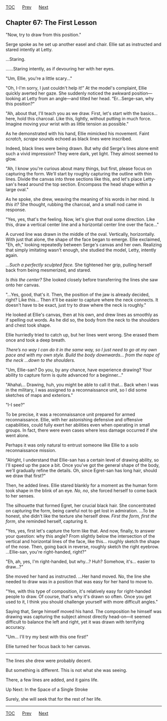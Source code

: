 [TOC](../readme.md)&nbsp;&nbsp;&nbsp;&nbsp;&nbsp;&nbsp;[Prev](index_split_042.md)&nbsp;&nbsp;&nbsp;&nbsp;&nbsp;&nbsp;[Next](index_split_044.md)



## Chapter 67: The First Lesson

"Now, try to draw from this position."

Serge spoke as he set up another easel and chair. Ellie sat as
instructed and stared intently at Letty.

...Staring.

……Staring intently, as if devouring her with her eyes.

"Um, Ellie, you're a little scary..."

"Oh, I-I'm sorry, I just couldn't help it!” At the model's complaint,
Ellie quickly averted her gaze. She suddenly noticed the awkward
position—looking at Letty from an angle—and tilted her head.
“Er...Serge-san, why this position?"

"Ah, about that, I'll teach you as we draw. First, let's start with the
basics... here, hold this charcoal. Like this, lightly, without putting
in much force. Imagine moving your wrist with as little tension as
possible."

As he demonstrated with his hand, Ellie mimicked his movement. Faint
*scratch, scrape* sounds echoed as black lines were inscribed.

Indeed, black lines were being drawn. But why did Serge's lines alone
emit such a vivid impression? They were dark, yet light. They almost
seemed to glow.

"Ah, I know you're curious about many things, but first, please focus on
capturing the form. We'll start by roughly capturing the outline with
thin lines. Divide the canvas into three sections like this, and let's
place Letty-san's head around the top section. Encompass the head shape
within a large oval."

As he spoke, she drew, weaving the meaning of his words in her mind. *Is
this it?* She thought, rubbing the charcoal, and a small nod came in
response.

"Yes, yes, that's the feeling. Now, let's give that oval some direction.
Like this, draw a vertical center line and a horizontal center line over
the face..."

A curved line was drawn in the middle of the oval. Vertically,
horizontally. With just that alone, the shape of the face began to
emerge. Ellie exclaimed, "Eh, eh," looking repeatedly between Serge's
canvas and her own. Realizing that simply imitating wasn't enough, she
studied the model, Letty, intently again.

*...Such a perfectly sculpted face.* She tightened her grip, pulling
herself back from being mesmerized, and stared.

*Is this the center?* She looked closely before transferring the lines
she saw onto her canvas.

"...Yes, good, that's it. Then, the position of the jaw is already
decided, right? Like this... Then it'll be easier to capture where the
neck connects. It doesn't have to be exact, just try to draw where the
neck is roughly."

He looked at Ellie's canvas, then at his own, and drew lines as smoothly
as if spelling out words. As he did so, the body from the neck to the
shoulders and chest took shape.

Ellie hurriedly tried to catch up, but her lines went wrong. She erased
them once and took a deep breath.

*There’s no way I can do it in the same way, so I just need to go at my
own pace and with my own style. Build the body downwards… from the nape
of the neck …down to the shoulders.*

"Um, Ellie-san? Do you, by any chance, have experience drawing? Your
ability to capture form is quite advanced for a beginner..."

"Ahaha\\... Drawing, huh, you might be able to call it that… Back when I
was in the military, I was assigned to a reconnaissance unit, so I did
some sketches of maps and exteriors."

"I-I see?"

To be precise, it was a reconnaissance unit prepared for armed
reconnaissance. Ellie, with her astonishing defensive and offensive
capabilities, could fully exert her abilities even when operating in
small groups. In fact, there were even cases where less damage occurred
if she went alone.

Perhaps it was only natural to entrust someone like Ellie to a solo
reconnaissance mission.

"Alright, I understand that Ellie-san has a certain level of drawing
ability, so I'll speed up the pace a bit. Once you've got the general
shape of the body, we'll gradually refine the details. Oh, since
Egret-san has long hair, should we draw that first?"

Then, he added lines. Ellie stared blankly for a moment as the human
form took shape in the blink of an eye. *No, no*, she forced herself to
come back to her senses.

The silhouette that formed Egret, her crucial black hair. She
concentrated on capturing the form, being careful not to get lost in
admiration. ...To be honest, she didn't like the texture she herself
drew. *First the form, first the form*, she reminded herself, capturing
it.

"Yes, yes, first let's capture the form like that. And now, finally, to
answer your question: why this angle? From slightly below the
intersection of the vertical and horizontal lines of the face, like
this... roughly sketch the shape of the nose. Then, going back in
reverse, roughly sketch the right eyebrow. ...Ellie-san, you're
right-handed, right?"

"Eh, ah, yes, I'm right-handed, but why...? Huh? Somehow, it's... easier
to draw...?"

She moved her hand as instructed. ...Her hand moved. No, the line she
needed to draw was in a position that was easy for her hand to move to.

"Yes, with this type of composition, it's relatively easy for
right-handed people to draw. Of course, that's why it's drawn so often.
Once you get used to it, I think you should challenge yourself with more
difficult angles."

Saying that, Serge himself moved his hand. The composition he himself
was drawing was capturing the subject almost directly head-on—it seemed
difficult to balance the left and right, yet it was drawn with
terrifying accuracy.

"Um... I'll try my best with this one first!"

Ellie turned her focus back to her canvas.

------------------------------------------------------------------------

The lines she drew were probably decent.

But something is different. This is not what she was seeing.

There, a few lines are added, and it gains life.

Up Next: In the Space of a Single Stroke

Surely, she will seek that for the rest of her life.


---
[TOC](../readme.md)&nbsp;&nbsp;&nbsp;&nbsp;&nbsp;&nbsp;[Prev](index_split_042.md)&nbsp;&nbsp;&nbsp;&nbsp;&nbsp;&nbsp;[Next](index_split_044.md)

